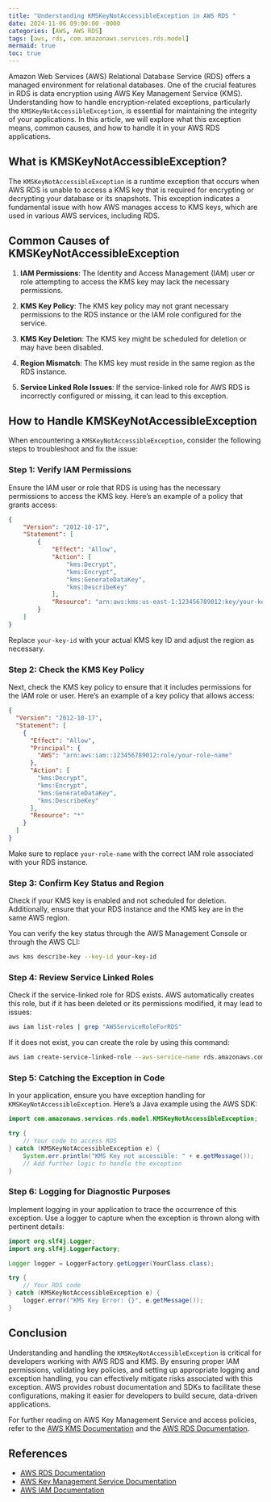 ```yaml
---
title: "Understanding KMSKeyNotAccessibleException in AWS RDS "
date: 2024-11-06 09:00:00 -0000
categories: [AWS, AWS RDS]
tags: [aws, rds, com.amazonaws.services.rds.model]
mermaid: true
toc: true
---
```



Amazon Web Services (AWS) Relational Database Service (RDS) offers a managed environment for relational databases. One of the crucial features in RDS is data encryption using AWS Key Management Service (KMS). Understanding how to handle encryption-related exceptions, particularly the `KMSKeyNotAccessibleException`, is essential for maintaining the integrity of your applications. In this article, we will explore what this exception means, common causes, and how to handle it in your AWS RDS applications.

## What is KMSKeyNotAccessibleException?

The `KMSKeyNotAccessibleException` is a runtime exception that occurs when AWS RDS is unable to access a KMS key that is required for encrypting or decrypting your database or its snapshots. This exception indicates a fundamental issue with how AWS manages access to KMS keys, which are used in various AWS services, including RDS.

## Common Causes of KMSKeyNotAccessibleException

1. **IAM Permissions**: The Identity and Access Management (IAM) user or role attempting to access the KMS key may lack the necessary permissions.

2. **KMS Key Policy**: The KMS key policy may not grant necessary permissions to the RDS instance or the IAM role configured for the service.

3. **KMS Key Deletion**: The KMS key might be scheduled for deletion or may have been disabled.

4. **Region Mismatch**: The KMS key must reside in the same region as the RDS instance.

5. **Service Linked Role Issues**: If the service-linked role for AWS RDS is incorrectly configured or missing, it can lead to this exception.

## How to Handle KMSKeyNotAccessibleException

When encountering a `KMSKeyNotAccessibleException`, consider the following steps to troubleshoot and fix the issue:

### Step 1: Verify IAM Permissions

Ensure the IAM user or role that RDS is using has the necessary permissions to access the KMS key. Here’s an example of a policy that grants access:

```json
{
    "Version": "2012-10-17",
    "Statement": [
        {
            "Effect": "Allow",
            "Action": [
                "kms:Decrypt",
                "kms:Encrypt",
                "kms:GenerateDataKey",
                "kms:DescribeKey"
            ],
            "Resource": "arn:aws:kms:us-east-1:123456789012:key/your-key-id"
        }
    ]
}
```

Replace `your-key-id` with your actual KMS key ID and adjust the region as necessary.

### Step 2: Check the KMS Key Policy

Next, check the KMS key policy to ensure that it includes permissions for the IAM role or user. Here’s an example of a key policy that allows access:

```json
{
  "Version": "2012-10-17",
  "Statement": [
    {
      "Effect": "Allow",
      "Principal": {
        "AWS": "arn:aws:iam::123456789012:role/your-role-name"
      },
      "Action": [
        "kms:Decrypt",
        "kms:Encrypt",
        "kms:GenerateDataKey",
        "kms:DescribeKey"
      ],
      "Resource": "*"
    }
  ]
}
```

Make sure to replace `your-role-name` with the correct IAM role associated with your RDS instance.

### Step 3: Confirm Key Status and Region

Check if your KMS key is enabled and not scheduled for deletion. Additionally, ensure that your RDS instance and the KMS key are in the same AWS region.

You can verify the key status through the AWS Management Console or through the AWS CLI:

```bash
aws kms describe-key --key-id your-key-id
```

### Step 4: Review Service Linked Roles

Check if the service-linked role for RDS exists. AWS automatically creates this role, but if it has been deleted or its permissions modified, it may lead to issues:

```bash
aws iam list-roles | grep "AWSServiceRoleForRDS"
```

If it does not exist, you can create the role by using this command:

```bash
aws iam create-service-linked-role --aws-service-name rds.amazonaws.com
```

### Step 5: Catching the Exception in Code

In your application, ensure you have exception handling for `KMSKeyNotAccessibleException`. Here’s a Java example using the AWS SDK:

```java
import com.amazonaws.services.rds.model.KMSKeyNotAccessibleException;

try {
    // Your code to access RDS
} catch (KMSKeyNotAccessibleException e) {
    System.err.println("KMS Key not accessible: " + e.getMessage());
    // Add further logic to handle the exception
}
```

### Step 6: Logging for Diagnostic Purposes

Implement logging in your application to trace the occurrence of this exception. Use a logger to capture when the exception is thrown along with pertinent details:

```java
import org.slf4j.Logger;
import org.slf4j.LoggerFactory;

Logger logger = LoggerFactory.getLogger(YourClass.class);

try {
    // Your RDS code
} catch (KMSKeyNotAccessibleException e) {
    logger.error("KMS Key Error: {}", e.getMessage());
}
```

## Conclusion

Understanding and handling the `KMSKeyNotAccessibleException` is critical for developers working with AWS RDS and KMS. By ensuring proper IAM permissions, validating key policies, and setting up appropriate logging and exception handling, you can effectively mitigate risks associated with this exception. AWS provides robust documentation and SDKs to facilitate these configurations, making it easier for developers to build secure, data-driven applications.

For further reading on AWS Key Management Service and access policies, refer to the [AWS KMS Documentation](https://docs.aws.amazon.com/kms/latest/developerguide/overview.html) and the [AWS RDS Documentation](https://docs.aws.amazon.com/AmazonRDS/latest/UserGuide/Welcome.html).

## References

- [AWS RDS Documentation](https://docs.aws.amazon.com/AmazonRDS/latest/UserGuide/Welcome.html)
- [AWS Key Management Service Documentation](https://docs.aws.amazon.com/kms/latest/developerguide/overview.html)
- [AWS IAM Documentation](https://docs.aws.amazon.com/IAM/latest/UserGuide/whatis.html)